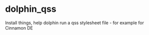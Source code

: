 # dolphin_qss
Install things, help  dolphin run a qss stylesheet file - for example for Cinnamon DE
